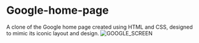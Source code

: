 # Google-home-page
A clone of the Google home page created using HTML and CSS, designed to mimic its iconic layout and design.
![GOOGLE_SCREEN](https://github.com/Suhail-Bhand/Google-home-page/assets/137647303/de89822a-a973-4877-b47d-0ecebb6cbf71)
